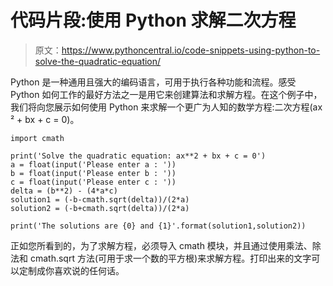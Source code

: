 # 代码片段:使用 Python 求解二次方程

> 原文：<https://www.pythoncentral.io/code-snippets-using-python-to-solve-the-quadratic-equation/>

Python 是一种通用且强大的编码语言，可用于执行各种功能和流程。感受 Python 如何工作的最好方法之一是用它来创建算法和求解方程。在这个例子中，我们将向您展示如何使用 Python 来求解一个更广为人知的数学方程:二次方程(ax ² + bx + c = 0)。

```
import cmath

print('Solve the quadratic equation: ax**2 + bx + c = 0')
a = float(input('Please enter a : '))
b = float(input('Please enter b : '))
c = float(input('Please enter c : '))
delta = (b**2) - (4*a*c)
solution1 = (-b-cmath.sqrt(delta))/(2*a)
solution2 = (-b+cmath.sqrt(delta))/(2*a)

print('The solutions are {0} and {1}'.format(solution1,solution2))
```

正如您所看到的，为了求解方程，必须导入 cmath 模块，并且通过使用乘法、除法和 cmath.sqrt 方法(可用于求一个数的平方根)来求解方程。打印出来的文字可以定制成你喜欢说的任何话。